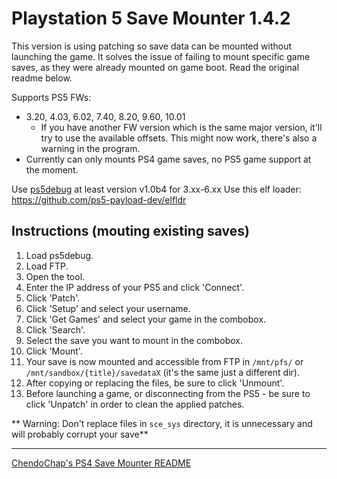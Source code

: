 # Playstation 5 Save Mounter 1.4.2
This version is using patching so save data can be mounted without launching the game.
It solves the issue of failing to mount specific game saves, as they were already mounted on game boot.
Read the original readme below.

Supports PS5 FWs:
- 3.20, 4.03, 6.02, 7.40, 8.20, 9.60, 10.01
	- If you have another FW version which is the same major version, it'll try to use the available offsets. This might now work, there's also a warning in the program.
- Currently can only mounts PS4 game saves, no PS5 game support at the moment.

Use [ps5debug](https://github.com/GoldHEN/ps5debug) at least version v1.0b4 for 3.xx-6.xx
Use this elf loader: https://github.com/ps5-payload-dev/elfldr

## Instructions (mouting existing saves)
1) Load ps5debug.
2) Load FTP.
3) Open the tool.
4) Enter the IP address of your PS5 and click 'Connect'.
5) Click 'Patch'.
6) Click 'Setup' and select your username.
7) Click 'Get Games' and select your game in the combobox.
8) Click 'Search'.
9) Select the save you want to mount in the combobox.
10) Click 'Mount'.
11) Your save is now mounted and accessible from FTP in `/mnt/pfs/` or `/mnt/sandbox/{title}/savedataX` (it's the same just a different dir).
12) After copying or replacing the files, be sure to click 'Unmount'.
13) Before launching a game, or disconnecting from the PS5 - be sure to click 'Unpatch' in order to clean the applied patches.

** Warning: Don't replace files in `sce_sys` directory, it is unnecessary and will probably corrupt your save**

---

[ChendoChap's PS4 Save Mounter README](https://github.com/ChendoChap/Playstation-4-Save-Mounter/blob/master/README.md)